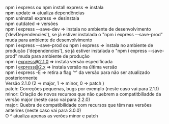 npm i express ou npm install express => instala
<br/>
npm update => atualiza dependências
<br/>
npm uninstall express => desinstala
<br/>
npm outdated => versões
<br/>
npm i express --save-dev => instala no ambiente de desenvolvimento ('devDependencies'), se já estiver instalada o "npm i express --save-prod" muda para ambiente de desenvolvimento
<br/>
npm i express --save-prod ou npm i express => instala no ambiente de produção ('dependencies'), se já estiver instalada o "npm i express --save-prod" muda para ambiente de produção
<br/>
npm i express@2.1.0 => instala versão especificada
<br/>
npm i express@2.x => instala versão na última versão
<br/>
npm i express -E => retira a flag '^' da versão para não ser atualizado posteriormente
<br/>
Versão 2.1.0 (2 => major, 1 => minor, 0 => patch )
<br/>
patch: Correções pequenas, bugs por exemplo (neste caso vai para 2.1.1)<br/>
minor: Criação de novos recursos que não quebrem a compatitbiliadde da versão major (neste caso vai para 2.2.0)<br/>
major: Quebra de compatibilidade com recursos que têm nas versões anterires (neste caso vai para 3.0.0)<br/>
O ^ atualiza apenas as verões minor e patch
